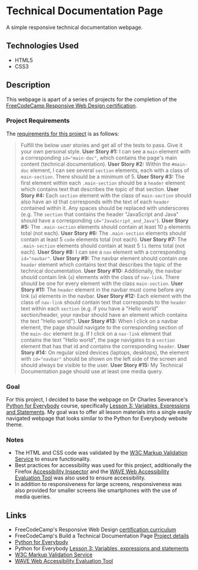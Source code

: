 # Technical Documentation Page
A simple responsive technical documentation webpage.
## Technologies Used
- HTML5
- CSS3
## Description
This webpage is apart of a series of projects for the completion of the [FreeCodeCamp Responsive Web Design certification](https://www.freecodecamp.org/learn/responsive-web-design/#responsive-web-design-projects).
### Project Requirements
The [requirements for this project](https://www.freecodecamp.org/learn/responsive-web-design/responsive-web-design-projects/build-a-technical-documentation-page) is as follows:
> Fulfill the below user stories and get all of the tests to pass. Give it your own personal style.
> **User Story #1:** I can see a `main` element with a corresponding `id="main-doc"`, which contains the page's main content (technical documentation).
> **User Story #2:** Within the `#main-doc` element, I can see several `section` elements, each with a class of `main-section`. There should be a minimum of 5.
> **User Story #3:** The first element within each `.main-section` should be a `header` element which contains text that describes the topic of that section.
> **User Story #4:** Each `section` element with the class of `main-section` should also have an id that corresponds with the text of each `header` contained within it. Any spaces should be replaced with underscores (e.g. The `section` that contains the header "JavaScript and Java" should have a corresponding `id="JavaScript_and_Java"`).
> **User Story #5:** The `.main-section` elements should contain at least 10 `p` elements total (not each).
> **User Story #6:** The `.main-section` elements should contain at least 5 `code` elements total (not each).
> **User Story #7:** The `.main-section` elements should contain at least 5 `li` items total (not each).
> **User Story #8:** I can see a `nav` element with a corresponding `id="navbar"`.
> **User Story #9:** The navbar element should contain one `header` element which contains text that describes the topic of the technical documentation.
> **User Story #10:** Additionally, the navbar should contain link (`a`) elements with the class of `nav-link`. There should be one for every element with the class `main-section`.
> **User Story #11:** The `header` element in the navbar must come before any link (`a`) elements in the navbar.
> **User Story #12:** Each element with the class of `nav-link` should contain text that corresponds to the `header` text within each `section` (e.g. if you have a "Hello world" section/header, your navbar should have an element which contains the text "Hello world").
> **User Story #13:** When I click on a navbar element, the page should navigate to the corresponding section of the `main-doc` element (e.g. If I click on a `nav-link` element that contains the text "Hello world", the page navigates to a `section` element that has that id and contains the corresponding `header`.
> **User Story #14:** On regular sized devices (laptops, desktops), the element with `id="navbar"` should be shown on the left side of the screen and should always be visible to the user.
> **User Story #15:** My Technical Documentation page should use at least one media query.
### Goal
For this project, I decided to base the webpage on Dr Charles Severance's [Python for Everybody](https://www.py4e.com/) course, specifically [Lesson 3: Variables, Expressions and Statements](https://www.py4e.com/lessons/memory).
My goal was to offer all lesson materials into a single easily navigated webpage that looks similar to the Python for Everybody website theme.
### Notes
- The HTML and CSS code was validated by the [W3C Markup Validation Service](https://validator.w3.org/) to ensure functionality.
- Best practices for accessibility was used for this project, additionally the Firefox [Accessibility Inspector](https://developer.mozilla.org/en-US/docs/Tools/Accessibility_inspector) and the [WAVE Web Accessibility Evaluation Tool](https://wave.webaim.org/) was also used to ensure accessibility.
- In addition to responsiveness for large screens, responsiveness was also provided for smaller screens like smartphones with the use of media queries.
## Links
- FreeCodeCamp's Responsive Web Design [certification curriculum](https://www.freecodecamp.org/learn/responsive-web-design/#responsive-web-design-projects)
- FreeCodeCamp's Build a Technical Documentation Page [Project details](https://www.freecodecamp.org/learn/responsive-web-design/responsive-web-design-projects/build-a-technical-documentation-page)
- [Python for Everybody](https://www.py4e.com/)
- Python for Everybody [Lesson 3: Variables, expressions and statements](https://www.py4e.com/lessons/memory)
- [W3C Markup Validation Service](https://validator.w3.org/)
- [WAVE Web Accessibility Evaluation Tool](https://wave.webaim.org/)